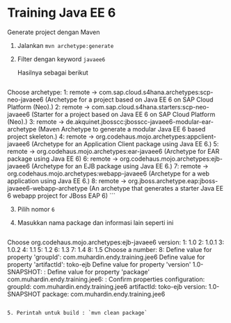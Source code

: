 # Training Java EE 6 #

Generate project dengan Maven

1. Jalankan `mvn archetype:generate`

2. Filter dengan keyword `javaee6`

    Hasilnya sebagai berikut

    ```
Choose archetype:
1: remote -> com.sap.cloud.s4hana.archetypes:scp-neo-javaee6 (Archetype for a project based on Java EE 6 on SAP Cloud Platform (Neo).)
2: remote -> com.sap.cloud.s4hana.starters:scp-neo-javaee6 (Starter for a project based on Java EE 6 on SAP Cloud Platform (Neo).)
3: remote -> de.akquinet.jbosscc:jbosscc-javaee6-modular-ear-archetype (Maven Archetype to generate a modular Java EE 6 based project skeleton.)
4: remote -> org.codehaus.mojo.archetypes:appclient-javaee6 (Archetype for an Application Client package using Java EE 6.)
5: remote -> org.codehaus.mojo.archetypes:ear-javaee6 (Archetype for EAR package using Java EE 6)
6: remote -> org.codehaus.mojo.archetypes:ejb-javaee6 (Archetype for an EJB package using Java EE 6.)
7: remote -> org.codehaus.mojo.archetypes:webapp-javaee6 (Archetype for a web application using Java EE 6.)
8: remote -> org.jboss.archetype.eap:jboss-javaee6-webapp-archetype (An archetype that generates a starter Java EE 6 webapp project for JBoss EAP 6)
    ```

3. Pilih nomor `6`

4. Masukkan nama package dan informasi lain seperti ini

   ```
Choose org.codehaus.mojo.archetypes:ejb-javaee6 version: 
1: 1.0
2: 1.0.1
3: 1.0.2
4: 1.1
5: 1.2
6: 1.3
7: 1.4
8: 1.5
Choose a number: 8: 
Define value for property 'groupId': com.muhardin.endy.training.jee6
Define value for property 'artifactId': toko-ejb
Define value for property 'version' 1.0-SNAPSHOT: : 
Define value for property 'package' com.muhardin.endy.training.jee6: : 
Confirm properties configuration:
groupId: com.muhardin.endy.training.jee6
artifactId: toko-ejb
version: 1.0-SNAPSHOT
package: com.muhardin.endy.training.jee6
   ```

5. Perintah untuk build : `mvn clean package`